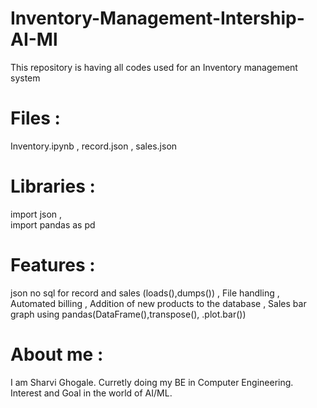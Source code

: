 # Inventory-Management-Intership-AI-Ml
This repository is having all codes used for an Inventory management system 

# Files : 
  Inventory.ipynb   ,
	record.json   ,
	sales.json   
  
# Libraries :
  import json   ,  
	import pandas as pd
  
# Features :
   json no sql for record and sales (loads(),dumps())   ,
	 File handling   ,
	 Automated billing   ,
	 Addition of new products to the database   ,
	 Sales bar graph using pandas(DataFrame(),transpose(), .plot.bar())   
   
 # About me :
   I am Sharvi Ghogale. Curretly doing my BE in Computer Engineering.
	 Interest and Goal in the world of AI/ML.
   
